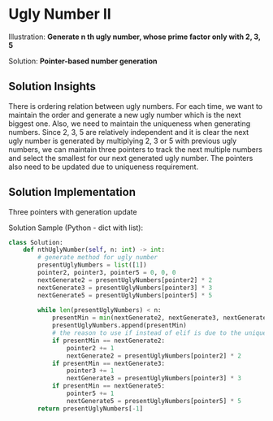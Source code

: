 # Ugly Number II

Illustration: **Generate n th ugly number, whose prime factor only with 2, 3, 5**

Solution: **Pointer-based number generation**


## Solution Insights 
There is ordering relation between ugly numbers. For each time, we want to maintain the order and generate a new ugly number which is the next biggest one. Also, we need to maintain the uniqueness when generating numbers. Since 2, 3, 5 are relatively independent and it is clear the next ugly number is generated by multiplying 2, 3 or 5 with previous ugly numbers, we can maintain three pointers to track the next multiple numbers and select the smallest for our next generated ugly number. The pointers also need to be updated due to uniqueness requirement.

## Solution Implementation
Three pointers with generation update

Solution Sample (Python - dict with list):
```python
class Solution:
    def nthUglyNumber(self, n: int) -> int:
        # generate method for ugly number
        presentUglyNumbers = list([1])
        pointer2, pointer3, pointer5 = 0, 0, 0
        nextGenerate2 = presentUglyNumbers[pointer2] * 2
        nextGenerate3 = presentUglyNumbers[pointer3] * 3
        nextGenerate5 = presentUglyNumbers[pointer5] * 5
        
        while len(presentUglyNumbers) < n:
            presentMin = min(nextGenerate2, nextGenerate3, nextGenerate5)
            presentUglyNumbers.append(presentMin)
            # the reason to use if instead of elif is due to the uniqueness
            if presentMin == nextGenerate2:
                pointer2 += 1
                nextGenerate2 = presentUglyNumbers[pointer2] * 2
            if presentMin == nextGenerate3:
                pointer3 += 1
                nextGenerate3 = presentUglyNumbers[pointer3] * 3
            if presentMin == nextGenerate5:
                pointer5 += 1
                nextGenerate5 = presentUglyNumbers[pointer5] * 5
        return presentUglyNumbers[-1]
```
